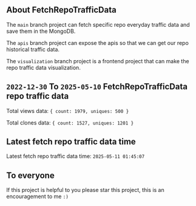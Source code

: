 ## About FetchRepoTrafficData

The `main` branch project can fetch specific repo everyday traffic data and save them in the MongoDB.

The `apis` branch project can expose the apis so that we can get our repo historical traffic data.

The `visualization` branch project is a frontend project that can make the repo traffic data visualization.

## `2022-12-30` To `2025-05-10` FetchRepoTrafficData repo traffic data

Total views data: `{ count: 1979, uniques: 500 }`

Total clones data: `{ count: 1527, uniques: 1201 }`

## Latest fetch repo traffic data time

Latest fetch repo traffic data time: `2025-05-11 01:45:07`

## To everyone

If this project is helpful to you please star this project, this is an encouragement to me `:)`



